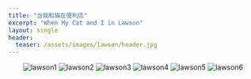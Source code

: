 ```yaml
---
title: "当我和猫在便利店"
excerpt: "When My Cat and I in Lawson"
layout: single
header:
  teaser: /assets/images/lawson/header.jpg
---
```

<div style="text-align: center;">
  <img src="/assets/images/lawson/1.jpg" alt="lawson1">
  <img src="/assets/images/lawson/2.jpg" alt="lawson2">
  <img src="/assets/images/lawson/3.jpg" alt="lawson3">
  <img src="/assets/images/lawson/4.jpg" alt="lawson4">
  <img src="/assets/images/lawson/5.jpg" alt="lawson5">
  <img src="/assets/images/lawson/6.jpg" alt="lawson6">
</div>

